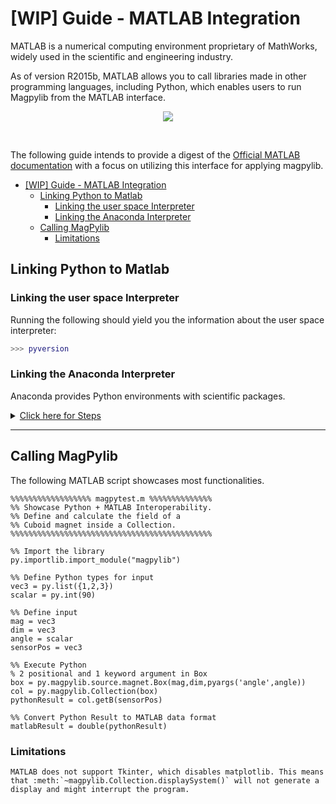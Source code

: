 # [WIP] Guide - MATLAB Integration

MATLAB is a numerical computing environment proprietary of MathWorks, widely
used in the scientific and engineering industry. 

As of version R2015b, MATLAB
allows you to call libraries made in other programming languages, including
Python, which enables users to run Magpylib from the MATLAB interface.

<div style="text-align:center;">
    <img src="https://www.mathworks.com/content/mathworks/www/en/products/matlab/matlab-and-python/jcr:content/mainParsys/columns_copy/2/image.adapt.full.high.svg/1535462691919.svg">
</div>

&nbsp;

The following guide intends to provide a digest of the [Official MATLAB
documentation](https://www.mathworks.com/help/matlab/call-python-libraries.html)
 with a focus on utilizing this interface for applying magpylib.


- [[WIP] Guide - MATLAB Integration](#wip-guide---matlab-integration)
  - [Linking Python to Matlab](#linking-python-to-matlab)
    - [Linking the user space Interpreter](#linking-the-user-space-interpreter)
    - [Linking the Anaconda Interpreter](#linking-the-anaconda-interpreter)
  - [Calling MagPylib](#calling-magpylib)
    - [Limitations](#limitations)

## Linking Python to Matlab
### Linking the user space Interpreter

Running the following should yield you the information about the user space interpreter:

```matlab
>>> pyversion
```

### Linking the Anaconda Interpreter

 Anaconda provides Python environments with scientific packages.

<details>

<a href=#linking-the-anaconda-interpreter><summary> Click here for Steps </summary></a>

To couple an Anaconda environment with Matlab, do the following in **Anaconda Navigator**:

````eval_rst

**1.** Select your environments tab

**2.** Create a new environment

|install1| 

**3.** Name your environment

**4.** Choose the Python version (3.5 and up)


|install2|

Keep note of the location as this will be necessary.

**5.** Start conda terminal and install magpylib into the environment.

|install3|

**6.** Find your environment location:

|install4|

.. |install1| image:: ../_static/images/matlab_guide/install1.png

.. |install2| image:: ../_static/images/matlab_guide/install2.png

.. |install3| image:: ../_static/images/matlab_guide/install3.png

.. |install4| image:: ../_static/images/matlab_guide/install4.png

**7.** Enter the following snippet **into your MATLAB console** with your environment's Python Interpreter location:

````

```matlab
>>> pyversion C:\Users\Gabriel\AppData\Local\Continuum\anaconda3\envs\magpy\python.exe
```
</details>

---

## Calling MagPylib

The following MATLAB script showcases most functionalities.

```
%%%%%%%%%%%%%%%%%% magpytest.m %%%%%%%%%%%%%%
%% Showcase Python + MATLAB Interoperability.    
%% Define and calculate the field of a 
%% Cuboid magnet inside a Collection.
%%%%%%%%%%%%%%%%%%%%%%%%%%%%%%%%%%%%%%%%%%%%%

%% Import the library
py.importlib.import_module("magpylib")

%% Define Python types for input
vec3 = py.list({1,2,3})
scalar = py.int(90)

%% Define input
mag = vec3
dim = vec3
angle = scalar
sensorPos = vec3

%% Execute Python
% 2 positional and 1 keyword argument in Box
box = py.magpylib.source.magnet.Box(mag,dim,pyargs('angle',angle))
col = py.magpylib.Collection(box)
pythonResult = col.getB(sensorPos)

%% Convert Python Result to MATLAB data format
matlabResult = double(pythonResult) 
```
### Limitations

```eval_rst
MATLAB does not support Tkinter, which disables matplotlib. This means that :meth:`~magpylib.Collection.displaySystem()` will not generate a display and might interrupt the program.
```